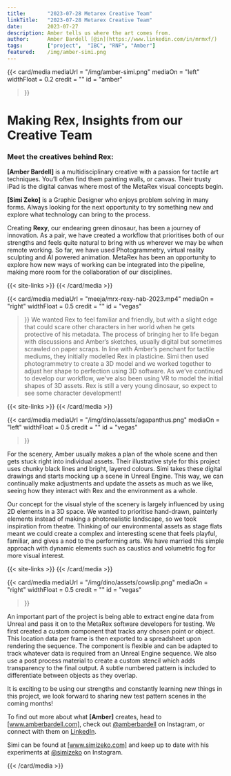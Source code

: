 ```yaml
---
title:       "2023-07-28 Metarex Creative Team"
linkTitle:   "2023-07-28 Metarex Creative Team"
date:        2023-07-27
description: Amber tells us where the art comes from.
author:      Amber Bardell [@in](https://www.linkedin.com/in/mrmxf/)
tags:        ["project",  "IBC", "RNF", "Amber"]
featured:    /img/amber-simi.png
---
```


{{< card/media
      mediaUrl =  "/img/amber-simi.png"
      mediaOn  =  "left"
      widthFloat = 0.2
      credit   =  ""
      id       =  "amber"
 >}}
<!-- markdownlint-disable MD025 -->
# Making Rex, Insights from our Creative Team

### Meet the creatives behind Rex:

**[Amber Bardell]** is a multidisciplinary creative with a passion for tactile
art techniques. You’ll often find them painting walls, or canvas. Their trusty
iPad is the digital canvas where most of the MetaRex visual concepts begin.

**[Simi Zeko]** is a Graphic Designer who enjoys problem solving in many forms.
Always looking for the next opportunity to try something new and explore what
technology can bring to the process.

Creating **Rexy**, our endearing green dinosaur, has been a journey of
innovation. As a pair, we have created a workflow that prioritises both of our
strengths and feels quite natural to bring with us wherever we may be when
remote working. So far, we have used Photogrammetry, virtual reality sculpting
and AI powered animation. MetaRex has been an opportunity to explore how new
ways of working can be integrated into the pipeline, making more room for the
collaboration of our disciplines.

{{< site-links >}}
{{< /card/media >}}

<!-- ####################################################################### -->
{{< card/media
      mediaUrl =  "meeja/mrx-rexy-nab-2023.mp4"
      mediaOn  =  "right"
      widthFloat = 0.5
      credit   =  ""
      id       =  "vegas"
 >}}
We wanted Rex to feel familiar and friendly, but with a slight edge that
could scare other characters in her world when he gets protective of his
metadata. The process of bringing her to life began with discussions and Amber’s
sketches, usually digital but sometimes scrawled on paper scraps. In line with
Amber’s penchant for tactile mediums, they initially modelled Rex in plasticine.
Simi then used photogrammetry to create a 3D model and we worked together to
adjust her shape to perfection using 3D software. As we’ve continued to develop
our workflow, we’ve also been using VR to model the initial shapes of 3D assets.
Rex is still a very young dinosaur, so expect to see some character development!

{{< site-links >}}
{{< /card/media >}}

{{< card/media
      mediaUrl =  "/img/dino/assets/agapanthus.png"
      mediaOn  =  "left"
      widthFloat = 0.5
      credit   =  ""
      id       =  "vegas"
 >}}

 For the scenery, Amber usually makes a plan of the whole scene and then gets
stuck right into individual assets. Their illustrative style for this project
uses chunky black lines and bright, layered colours. Simi takes these digital
drawings and starts mocking up a scene in Unreal Engine. This way, we can
continually make adjustments and update the assets as much as we like, seeing
how they interact with Rex and the environment as a whole.

Our concept for the visual style of the scenery is largely influenced by using
2D elements in a 3D space. We wanted to prioritise hand-drawn, painterly
elements instead of making a photorealistic landscape, so we took inspiration
from theatre. Thinking of our environmental assets as stage flats meant we could
create a complex and interesting scene that feels playful, familiar, and gives a
nod to the performing arts. We have married this simple approach with dynamic
elements such as caustics and volumetric fog for more visual interest.

{{< site-links >}}
{{< /card/media >}}

{{< card/media
      mediaUrl =  "/img/dino/assets/cowslip.png"
      mediaOn  =  "right"
      widthFloat = 0.5
      credit   =  ""
      id       =  "vegas"
 >}}

An important part of the project is being able to extract engine data from
Unreal and pass it on to the MetaRex software developers for testing. We first
created a custom component that tracks any chosen point or object. This location
data per frame is then exported to a spreadsheet upon rendering the sequence.
The component is flexible and can be adapted to track whatever data is required
from an Unreal Engine sequence. We also use a post process material to create a
custom stencil which adds transparency to the final output. A subtle numbered
pattern is included to differentiate between objects as they overlap.

It is exciting to be using our strengths and constantly learning new things in
this project, we look forward to sharing new test pattern scenes in the coming
months!

To find out more about what **[Amber]** creates, head to [www.amberbardell.com],
check out [@amberbardell](https://www.instagram.com/amberbardell/?hl=en) on <i
class="instagram icon"></i>Instagram, or connect with them on [LinkedIn].

Simi can be found at [www.simizeko.com] and keep up to date with his experiments
at [@simizeko](https://www.instagram.com/simizeko/?hl=en) on <i class="instagram
icon"></i> Instagram.

[www.amberbardell.com]:  https://www.amberbardell.com
[www.simizeko.com]:      http://www.simizeko.com
[LinkedIn]:              https://uk.linkedin.com/in/amber-bardell

{{< /card/media >}}
